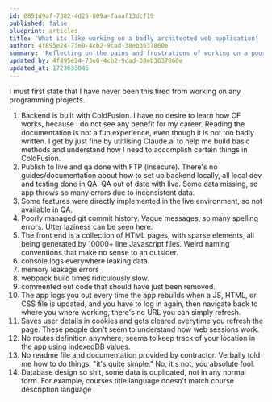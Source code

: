 ```yaml
---
id: 0851d9af-7382-4d25-809a-faaaf13dcf19
published: false
blueprint: articles
title: 'What its like working on a badly architected web application'
author: 4f895e24-73e0-4cb2-9cad-38eb3637860e
summary: 'Reflecting on the pains and frustrations of working on a poorly architected web application in an enterprise environment'
updated_by: 4f895e24-73e0-4cb2-9cad-38eb3637860e
updated_at: 1723633845
---
```

I must first state that I have never been this tired from working on any programming projects.

1. Backend is built with ColdFusion. I have no desire to learn how CF works, because I do not see any benefit for my career. Reading the documentation is not a fun experience, even though it is not too badly written. I get by just  fine by utitlising Claude.ai to help me build basic methods and understand how I need to accomplish certain things in ColdFusion.
2. Publish to live and qa done with FTP (insecure). There's no guides/documentation about how to set up backend locally, all local dev and testing done in QA. QA out of date with live. Some data missing, so app throws so many errors due to inconsistent data.
3. Some features were directly implemented in the live environment, so not available in QA.
4. Poorly managed git commit history. Vague messages, so many spelling errors. Utter laziness can be seen here.
5. The front end is a collection of HTML pages, with sparse elements, all being generated by 10000+ line Javascript files. Weird naming conventions that make no sense to an outsider.
6. console.logs everywhere leaking data
7. memory leakage errors
8. webpack build times ridiculously slow.
9. commented out code that should have just been removed.
10. The app logs you out every time the app rebuilds when a JS, HTML, or CSS file is updated, and you have to log in again, then navigate back to where you where working, there's no URL you can simply refresh.
11. Saves user details in cookies and gets cleared everytime you refresh the page. These people don't seem to understand how web sessions work.
12. No routes definition anywhere, seems to keep track of your location in the app using indexedDB values.
13. No readme file and documentation provided by contractor. Verbally told me how to do things, "it's quite simple." No, it's not, you absolute fool.
14. Database design so shit, some data is duplicated, not in any normal form. For example, courses title language doesn't match course description language